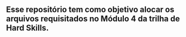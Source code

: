 ## Esse repositório tem como objetivo alocar os arquivos requisitados no Módulo 4 da trilha de Hard Skills.

